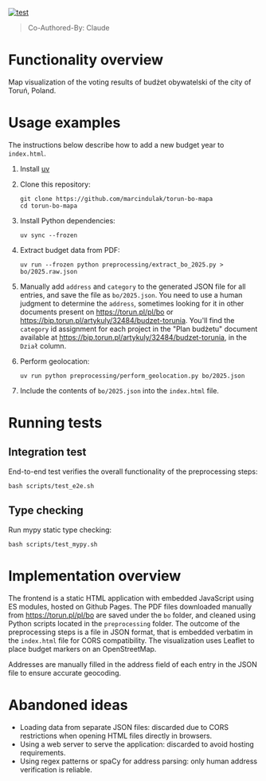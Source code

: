 [![test](https://github.com/marcindulak/torun-bo-mapa/actions/workflows/test.yml/badge.svg)](https://github.com/marcindulak/torun-bo-mapa/actions/workflows/test.yml)

> Co-Authored-By: Claude

# Functionality overview

Map visualization of the voting results of budżet obywatelski of the city of Toruń, Poland.

# Usage examples

The instructions below describe how to add a new budget year to `index.html`.

1. Install [uv](https://docs.astral.sh/uv/getting-started/installation/)

2. Clone this repository:

   ```
   git clone https://github.com/marcindulak/torun-bo-mapa
   cd torun-bo-mapa
   ```

3. Install Python dependencies:

   ```
   uv sync --frozen
   ```

4. Extract budget data from PDF:

   ```
   uv run --frozen python preprocessing/extract_bo_2025.py > bo/2025.raw.json
   ```

5. Manually add `address` and `category` to the generated JSON file for all entries, and save the file as `bo/2025.json`.
You need to use a human judgment to determine the `address`, sometimes looking for it in other documents present on https://torun.pl/pl/bo or https://bip.torun.pl/artykuly/32484/budzet-torunia.
You'll find the `category` id assignment for each project in the "Plan budżetu" document available at https://bip.torun.pl/artykuly/32484/budzet-torunia, in the `Dział` column.

6. Perform geolocation:

   ```
   uv run python preprocessing/perform_geolocation.py bo/2025.json
   ```

7. Include the contents of `bo/2025.json` into the `index.html` file.

# Running tests

## Integration test

End-to-end test verifies the overall functionality of the preprocessing steps:

```
bash scripts/test_e2e.sh
```

## Type checking

Run mypy static type checking:

```
bash scripts/test_mypy.sh
```

# Implementation overview

The frontend is a static HTML application with embedded JavaScript using ES modules, hosted on Github Pages.
The PDF files downloaded manually from https://torun.pl/pl/bo are saved under the `bo` folder, and cleaned using Python scripts located in the `preprocessing` folder.
The outcome of the preprocessing steps is a file in JSON format, that is embedded verbatim in the `index.html` file for CORS compatibility.
The visualization uses Leaflet to place budget markers on an OpenStreetMap.

Addresses are manually filled in the address field of each entry in the JSON file to ensure accurate geocoding.

# Abandoned ideas

- Loading data from separate JSON files: discarded due to CORS restrictions when opening HTML files directly in browsers.
- Using a web server to serve the application: discarded to avoid hosting requirements.
- Using regex patterns or spaCy for address parsing: only human address verification is reliable.
